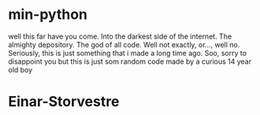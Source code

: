 # min-python
well this far have you come. Into the darkest side of the internet. The almighty depository. The god of all code. 
Well not exactly, or..., well no. Seriously, this is just something that i made a long time ago.
Soo, sorry to disappoint you but this is just som random code made by a curious 14 year old boy
# Einar-Storvestre
